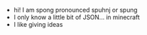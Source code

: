 - hi! I am spong pronounced spuhnj or spung
- I only know a little bit of JSON... in minecraft
- I like giving ideas



<!---
spuhnj/spuhnj is a ✨ special ✨ repository because its `README.md` (this file) appears on your GitHub profile.
You can click the Preview link to take a look at your changes.
--->

